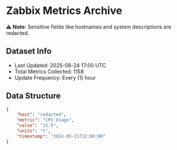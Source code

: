 # Zabbix Metrics Archive

⚠️ **Note**: Sensitive fields like hostnames and system descriptions are redacted.

## Dataset Info
- Last Updated: 2025-08-24 17:00 UTC
- Total Metrics Collected: 1158
- Update Frequency: Every (1) hour

## Data Structure
```json
{
    "host": "redacted",
    "metric": "CPU Usage",
    "value": "12.5",
    "units": "%",
    "timestamp": "2024-05-21T12:00:00"
}
```
